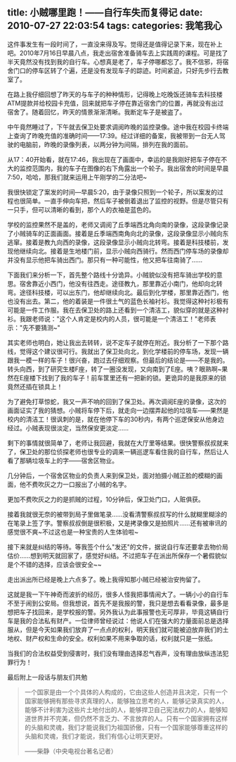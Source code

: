 title: 小贼哪里跑！——自行车失而复得记
date: 2010-07-27 22:03:54
tags:
categories: 我笔我心
---

这件事发生有一段时间了，一直没来得及写。觉得还是值得记录下来，现在补上吧。2010年7月16日早晨八点，我走出宿舍准备骑车去上实践周的课程。可是找了半天竟然没有找到我的自行车。心想真是老了，车子停哪都忘了。我不信邪，将宿舍门口的停车区转了个遍，还是没有发现车子的踪迹。时间紧迫，只好先步行去教室了。

在路上我仔细回想了昨天的与车子的种种情形，记得晚上吃晚饭还骑车去科技楼ATM提款并给校园卡充值，回来就把车子停在靠近宿舍门的位置，再就没有出过宿舍了。随着回忆，昨天的情景渐渐清晰。我断定车子是被盗了。

<!--more-->

中午竟然睡过了，下午就去保卫处要求调阅昨晚的监控录像。途中我在校园卡终端上查询了昨晚充值的准确时间——17:39。经过详细的备案，我被带到一台无人驾驶的电脑前，昨晚的录像列表，以两分钟为间隔，排列在我的面前。

从17：40开始看，就在17:46，我出现在了画面中，幸运的是我刚好把车子停在不大的监控范围内，我的车子在图像的右下角露出一个轮子。我出宿舍的时间是早晨7:50，哈哈，那我们就来运用上午刚学的二分法吧~

我很快锁定了案发的时间—早晨5:20，由于录像只照到一个轮子，所以案发的过程也很简单。一直手伸向车把，然后车子被倒着退出了监控的视野。但是尽管只有一只手，但可以清晰的看到，那个人的衣袖是蓝色的。

学校的监控果然不是盖的，老师又调阅了丘季端西北角向南的录像，这段录像记录了小贼骑车的正面画面。接着是丘季端西南角向北的录像，这段录像显示小贼向东逃窜。接着是教九向西的录像，这段录像显示小贼向北转弯。接着是科技楼前，发现他继续向北。接着是生地楼门前，显示小贼向西骑行。然而西门停车场的录像却并没有显示他把车骑出西门。那只有一种可能性，他又把车往南骑了……

下面我们来分析一下，首先整个路线十分诡异。小贼貌似没有把车骑出学校的意思。宿舍靠近小西门，他没有往西走。途径教九，那里靠近小南门，他却向北转弯。途径科技楼，可以出东门，他却继续向北。最后到化学楼，那里靠近西门，他也没有出去。第二，他的着装是一件很土气的蓝色长袖衬衫。我觉得这种衬衫极有可能是一件工作服。我在去保卫处的路上还看到一个清洁工，貌似穿的就是这种衬衫。我跟老师说："这个人肯定是校内的人员，很可能是一个清洁工！"老师表示："先不要猜测~"

其实老师也明白，她让我出去转转，说不定车子就停在附近。我分析了一下那个路线，觉得这个建议很可行。我就出了保卫处向北，到化学楼前的停车场，发现一辆跟我一模一样的车子！很兴奋，跑过去仔细观察。但最后的结论是——不是我的。转头向西，到了研究生楼F座，转了一圈没发现，又向南到了E座。咦？眼熟啊~果然在E座楼下找到了我的车子！前车筐里还有一把新的锁。更诡异的是我原来的锁竟然还插在锁具上！

为了避免打草惊蛇，我又一声不响的回到了保卫处。再次调阅E座的录像，这次的画面证实了我的猜想。小贼将车停下后，就走向一边摆弄起他的垃圾车——果然是校内的清洁工！很讽刺的是，就在他停下车的30秒内，有两个巡逻保安从他身边经过。小贼表现很淡定，当然保安更淡定……

剩下的事情就很简单了，老师让我回避，我就在大厅里等结果。很快警察叔叔就来了，保卫处的那位侦探老师也很专业的调来一辆巡逻车看住我的自行车，然后让人看了那辆垃圾车上的字——宿舍区物业。

几分钟后，一个宿舍区物业的负责人来到保卫处，面对拍摄小贼正脸的模糊的画面，他不费吹灰之力一口报出了小贼的名字。

更加不费吹灰之力的是抓贼的过程，10分钟后，保卫处门口，人赃俱获。

接着我就很无奈的被带到局子里做笔录……没看清警察叔叔写的什么就糊里糊涂的在笔录上签了字。警察叔叔倒是很积极，又是拷录像又是拍照片……还有被审讯的感觉很不爽~不过这也是一种宝贵的人生体验啦~

接下来就是纠结的等待。等我签个什么"发还"的文件，据说自行车还要拿去物价局估价……想到明天就回家了，感觉好纠结。不过把车子在派出所保存一个暑假貌似是个不错的选择，应该会很安全~~

走出派出所已经是晚上六点多了。晚上我得知那小贼已经被治安拘留了。

这就是我一下午神奇而波折的经历，很多人怪我把事情闹大了。一辆小小的自行车不至于闹到公安局。但我想说，首先不是我报的警，我只是想去看看录像，最多是想把车子找回来，是学校报的警。另外我认为此事报警也无可厚非，毕竟这辆自行车是我的合法私有财产。一位律师曾经说过：他说人们在强大的力量面前总是选择服从，但是今天如果我们放弃了一点点的权利，明天我们就可能被迫放弃我们的土地权、财产权和生命的安全。权利如果不用来争取的话，权利就只是一张纸。

当我们的合法权益受到侵害时，我们没有理由选择忍气吞声，没有理由放纵违法犯罪行为！

最后附上一段话与朋友们共勉

>一个国家是由一个个具体的人构成的，它由这些人创造并且决定，只有一个国家能够拥有那些寻求真理的人，能够独立思考的人，能够记录真实的人，能够不计利害为这些片土地付出的人，能够捍卫自己宪法权力的人，能够知道世界并不完美，但仍然不言乏力、不言放弃的人。只有一个国家拥有这样的头脑和灵魂，我们才能说我们为祖国骄傲，只有一个国家能够尊重这样的头脑和灵魂，我们才能说，我们有信心让明天更好。 
>
>——柴静（中央电视台著名记者）
